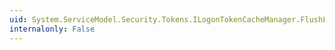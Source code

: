 ```yaml
---
uid: System.ServiceModel.Security.Tokens.ILogonTokenCacheManager.FlushLogonTokenCache
internalonly: False
---
```


